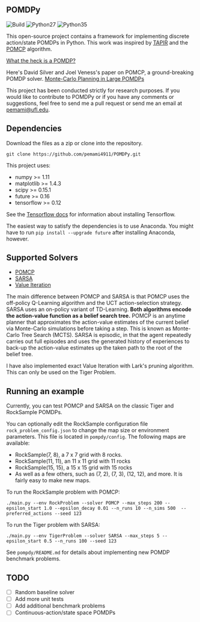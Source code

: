 ## POMDPy
![Build](https://travis-ci.org/pemami4911/POMDPy.svg?branch=master)  ![Python27](https://img.shields.io/badge/python-2.7-blue.svg)  ![Python35](https://img.shields.io/badge/python-3.5-blue.svg)

This open-source project contains a framework for implementing discrete action/state POMDPs in Python. This work was inspired by [TAPIR](http://robotics.itee.uq.edu.au/~hannakur/dokuwiki/doku.php?id=wiki:tapir) and the [POMCP](http://www0.cs.ucl.ac.uk/staff/D.Silver/web/Applications.html) algorithm.

[What the heck is a POMDP?](http://www.pomdp.org/tutorial/index.shtml)

Here's David Silver and Joel Veness's paper on POMCP, a ground-breaking POMDP solver. [Monte-Carlo Planning in Large POMDPs](http://papers.nips.cc/paper/4031-monte-carlo-planning-in-large-pomdps.pdf)

This project has been conducted strictly for research purposes. If you would like to contribute to POMDPy or if you have any comments or suggestions, feel free to send me a pull request or send me an email at pemami@ufl.edu.  

## Dependencies ##
Download the files as a zip or clone into the repository.

    git clone https://github.com/pemami4911/POMDPy.git

This project uses:

* numpy >= 1.11
* matplotlib >= 1.4.3
* scipy >= 0.15.1
* future >= 0.16
* tensorflow >= 0.12

See the [Tensorflow docs](https://www.tensorflow.org/versions/r0.12/get_started/os_setup.html#download-and-setup) for information about installing Tensorflow. 

The easiest way to satisfy the dependencies is to use Anaconda. You might have to run `pip install --upgrade future` after installing Anaconda, however. 

## Supported Solvers ##

* [POMCP](https://github.com/pemami4911/POMDPy/blob/master/pomdpy/solvers/pomcp.py)
* [SARSA](https://github.com/pemami4911/POMDPy/blob/master/pomdpy/solvers/sarsa.py)
* [Value Iteration](https://github.com/pemami4911/POMDPy/blob/master/pomdpy/solvers/value_iteration.py)

The main difference between POMCP and SARSA is that POMCP uses the off-policy Q-Learning
algorithm and the UCT action-selection strategy. SARSA uses an on-policy variant of TD-Learning. **Both algorithms 
encode the action-value function as a belief search tree.** POMCP is an anytime planner that approximates the action-value
estimates of the current belief via Monte-Carlo simulations before taking a step. This is known as Monte-Carlo Tree Search (MCTS).
SARSA is episodic, in that the agent repeatedly carries out full episodes 
and uses the generated history of experiences to back-up the action-value estimates up the taken path to the root of the belief tree. 

I have also implemented exact Value Iteration with Lark's pruning algorithm. This can only be used on the Tiger Problem. 

## Running an example ##
Currently, you can test POMCP and SARSA on the classic Tiger and RockSample POMDPs. 

You can optionally edit the RockSample configuration file `rock_problem_config.json` to change the map size or environment parameters.
This file is located in `pompdy/config`.
The following maps are available:
* RockSample(7, 8), a 7 x 7 grid with 8 rocks.
* RockSample(11, 11), an 11 x 11 grid with 11 rocks
* RockSample(15, 15), a 15 x 15 grid with 15 rocks
* As well as a few others, such as (7, 2), (7, 3), (12, 12), and more. It is fairly easy to make new maps.

To run the RockSample problem with POMCP:

    ./main.py --env RockProblem --solver POMCP --max_steps 200 --epsilon_start 1.0 --epsilon_decay 0.01 --n_runs 10 --n_sims 500  --preferred_actions --seed 123
        
To run the Tiger problem with SARSA: 

    ./main.py --env TigerProblem --solver SARSA --max_steps 5 --epsilon_start 0.5 --n_runs 100 --seed 123
       
See `pompdy/README.md` for details about implementing new POMDP benchmark problems.
    
## TODO ##
* [ ] Random baseline solver
* [ ] Add more unit tests
* [ ] Add additional benchmark problems 
* [ ] Continuous-action/state space POMDPs
